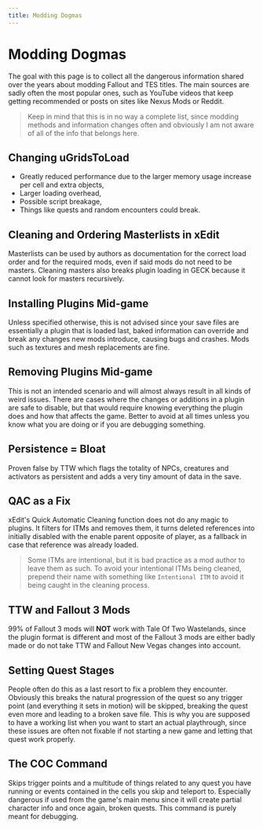 ```yaml
---
title: Modding Dogmas
---
```


# Modding Dogmas

The goal with this page is to collect all the dangerous information shared over the years about modding Fallout and TES titles. The main sources are sadly often the most popular ones, such as YouTube videos that keep getting recommended or posts on sites like Nexus Mods or Reddit.

> Keep in mind that this is in no way a complete list, since modding methods and information changes often and obviously I am not aware of all of the info that belongs here.

## Changing uGridsToLoad

- Greatly reduced performance due to the larger memory usage increase per cell and extra objects,
- Larger loading overhead,
- Possible script breakage,
- Things like quests and random encounters could break.

## Cleaning and Ordering Masterlists in xEdit

Masterlists can be used by authors as documentation for the correct load order and for the required mods, even if said mods do not need to be masters. Cleaning masters also breaks plugin loading in GECK because it cannot look for masters recursively.

## Installing Plugins Mid-game

Unless specified otherwise, this is not advised since your save files are essentially a plugin that is loaded last, baked information can override and break any changes new mods introduce, causing bugs and crashes. Mods such as textures and mesh replacements are fine.

## Removing Plugins Mid-game

This is not an intended scenario and will almost always result in all kinds of weird issues. There are cases where the changes or additions in a plugin are safe to disable, but that would require knowing everything the plugin does and how that affects the game. Better to avoid at all times unless you know what you are doing or if you are debugging something.

## Persistence = Bloat

Proven false by TTW which flags the totality of NPCs, creatures and activators as persistent and adds a very tiny amount of data in the save.

## QAC as a Fix

xEdit's Quick Automatic Cleaning function does not do any magic to plugins. It filters for ITMs and removes them, it turns deleted references into initially disabled with the enable parent opposite of player, as a fallback in case that reference was already loaded.

> Some ITMs are intentional, but it is bad practice as a mod author to leave them as such. To avoid your intentional ITMs being cleaned, prepend their name with something like `Intentional ITM` to avoid it being caught in the cleaning process.

## TTW and Fallout 3 Mods

99% of Fallout 3 mods will **NOT** work with Tale Of Two Wastelands, since the plugin format is different and most of the Fallout 3 mods are either badly made or do not take TTW and Fallout New Vegas changes into account.

## Setting Quest Stages

People often do this as a last resort to fix a problem they encounter. Obviously this breaks the natural progression of the quest so any trigger point (and everything it sets in motion) will be skipped, breaking the quest even more and leading to a broken save file. This is why you are supposed to have a working list when you want to start an actual playthrough, since these issues are often not fixable if not starting a new game and letting that quest work properly.

## The COC Command

Skips trigger points and a multitude of things related to any quest you have running or events contained in the cells you skip and teleport to. Especially dangerous if used from the game's main menu since it will create partial character info and once again, broken quests. This command is purely meant for debugging.
